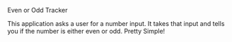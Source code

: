 Even or Odd Tracker 

This application asks a user for a number input. It takes that input and tells you if the number is either even or odd. Pretty Simple!

